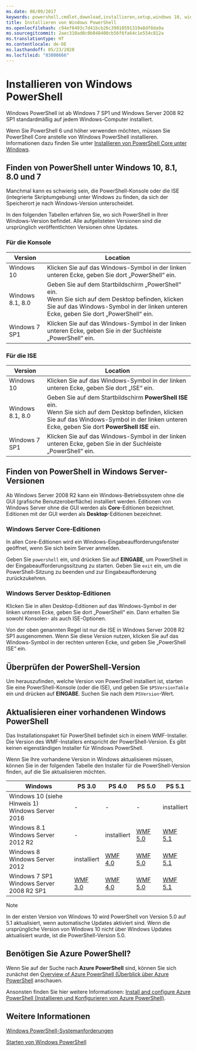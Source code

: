 ```yaml
---
ms.date: 08/09/2017
keywords: powershell,cmdlet,download,installieren,setup,windows 10, windows 8.1, windows 8.0,windows 7
title: Installieren von Windows PowerShell
ms.openlocfilehash: c94ef8493c7d41bcb26c39010591319a8df8da9a
ms.sourcegitcommit: 2aec310ad0c0b048400cb56f6fa64c1e554c812a
ms.translationtype: HT
ms.contentlocale: de-DE
ms.lasthandoff: 05/23/2020
ms.locfileid: "83808666"
---
```

# <a name="installing-windows-powershell"></a>Installieren von Windows PowerShell

Windows PowerShell ist ab Windows 7 SP1 und Windows Server 2008 R2 SP1 standardmäßig auf jedem Windows-Computer installiert.

Wenn Sie PowerShell 6 und höher verwenden möchten, müssen Sie PowerShell Core anstelle von Windows PowerShell installieren. Informationen dazu finden Sie unter [Installieren von PowerShell Core unter Windows](../../install/Installing-PowerShell-Core-on-Windows.md).

## <a name="finding-powershell-in-windows-10-81-80-and-7"></a>Finden von PowerShell unter Windows 10, 8.1, 8.0 und 7

Manchmal kann es schwierig sein, die PowerShell-Konsole oder die ISE (integrierte Skriptumgebung) unter Windows zu finden, da sich der Speicherort je nach Windows-Version unterscheidet.

In den folgenden Tabellen erfahren Sie, wo sich PowerShell in Ihrer Windows-Version befindet. Alle aufgelisteten Versionen sind die ursprünglich veröffentlichten Versionen ohne Updates.

### <a name="for-console"></a>Für die Konsole

|     Version      |                                                            Location                                                            |
| ---------------- | ------------------------------------------------------------------------------------------------------------------------------ |
| Windows 10       | Klicken Sie auf das Windows-Symbol in der linken unteren Ecke, geben Sie dort „PowerShell“ ein.                                                                  |
| Windows 8.1, 8.0 | Geben Sie auf dem Startbildschirm „PowerShell“ ein.<br/>Wenn Sie sich auf dem Desktop befinden, klicken Sie auf das Windows-Symbol in der linken unteren Ecke, geben Sie dort „PowerShell“ ein. |
| Windows 7 SP1    | Klicken Sie auf das Windows-Symbol in der linken unteren Ecke, geben Sie in der Suchleiste „PowerShell“ ein.                                                |

### <a name="for-ise"></a>Für die ISE

|     Version      |                                                            Location                                                            |
| ---------------- | ------------------------------------------------------------------------------------------------------------------------------ |
| Windows 10       | Klicken Sie auf das Windows-Symbol in der linken unteren Ecke, geben Sie dort „ISE“ ein.                                                                         |
| Windows 8.1, 8.0 | Geben Sie auf dem Startbildschirm **PowerShell ISE** ein.<br/>Wenn Sie sich auf dem Desktop befinden, klicken Sie auf das Windows-Symbol in der linken unteren Ecke, geben Sie dort **PowerShell ISE** ein. |
| Windows 7 SP1    | Klicken Sie auf das Windows-Symbol in der linken unteren Ecke, geben Sie in der Suchleiste „PowerShell“ ein.                                                |

## <a name="finding-powershell-in-windows-server-versions"></a>Finden von PowerShell in Windows Server-Versionen

Ab Windows Server 2008 R2 kann ein Windows-Betriebssystem ohne die GUI (grafische Benutzeroberfläche) installiert werden. Editionen von Windows Server ohne die GUI werden als **Core**-Editionen bezeichnet. Editionen mit der GUI werden als **Desktop**-Editionen bezeichnet.

### <a name="windows-server-core-editions"></a>Windows Server Core-Editionen

In allen Core-Editionen wird ein Windows-Eingabeaufforderungsfenster geöffnet, wenn Sie sich beim Server anmelden.

Geben Sie `powershell` ein, und drücken Sie auf **EINGABE**, um PowerShell in der Eingabeaufforderungssitzung zu starten. Geben Sie `exit` ein, um die PowerShell-Sitzung zu beenden und zur Eingabeaufforderung zurückzukehren.

### <a name="windows-server-desktop-editions"></a>Windows Server Desktop-Editionen

Klicken Sie in allen Desktop-Editionen auf das Windows-Symbol in der linken unteren Ecke, geben Sie dort „PowerShell“ ein. Dann erhalten Sie sowohl Konsolen- als auch ISE-Optionen.

Von der oben genannten Regel ist nur die ISE in Windows Server 2008 R2 SP1 ausgenommen. Wenn Sie diese Version nutzen, klicken Sie auf das Windows-Symbol in der rechten unteren Ecke, und geben Sie „PowerShell ISE“ ein.

## <a name="how-to-check-the-version-of-powershell"></a>Überprüfen der PowerShell-Version

Um herauszufinden, welche Version von PowerShell installiert ist, starten Sie eine PowerShell-Konsole (oder die ISE), und geben Sie `$PSVersionTable` ein und drücken auf **EINGABE**. Suchen Sie nach dem `PSVersion`-Wert.

## <a name="upgrading-existing-windows-powershell"></a>Aktualisieren einer vorhandenen Windows PowerShell

Das Installationspaket für PowerShell befindet sich in einem WMF-Installer. Die Version des WMF-Installers entspricht der PowerShell-Version. Es gibt keinen eigenständigen Installer für Windows PowerShell.

Wenn Sie Ihre vorhandene Version in Windows aktualisieren müssen, können Sie in der folgenden Tabelle den Installer für die PowerShell-Version finden, auf die Sie aktualisieren möchten.

|                    Windows                     |                                  PS 3.0                                   |                                  PS 4.0                                   |                                  PS 5.0                                   |                                  PS 5.1                                   |
| ---------------------------------------------- | ------------------------------------------------------------------------- | ------------------------------------------------------------------------- | ------------------------------------------------------------------------- | ------------------------------------------------------------------------- |
| Windows 10 (siehe Hinweis 1)<br/>Windows Server 2016 | -                                                                         | -                                                                         | -                                                                         | installiert                                                                 |
| Windows 8.1<br/>Windows Server 2012 R2         | -                                                                         | installiert                                                                 | [WMF 5.0](https://www.microsoft.com/en-us/download/details.aspx?id=50395) | [WMF 5.1](https://www.microsoft.com/en-us/download/details.aspx?id=54616) |
| Windows 8<br/>Windows Server 2012              | installiert                                                                 | [WMF 4.0](https://www.microsoft.com/en-us/download/details.aspx?id=40855) | [WMF 5.0](https://www.microsoft.com/en-us/download/details.aspx?id=50395) | [WMF 5.1](https://www.microsoft.com/en-us/download/details.aspx?id=54616) |
| Windows 7 SP1<br/>Windows Server 2008 R2 SP1   | [WMF 3.0](https://www.microsoft.com/en-us/download/details.aspx?id=34595) | [WMF 4.0](https://www.microsoft.com/en-us/download/details.aspx?id=40855) | [WMF 5.0](https://www.microsoft.com/en-us/download/details.aspx?id=50395) | [WMF 5.1](https://www.microsoft.com/en-us/download/details.aspx?id=54616) |

> [!NOTE]
> In der ersten Version von Windows 10 wird PowerShell von Version 5.0 auf 5.1 aktualisiert, wenn automatische Updates aktiviert sind. Wenn die ursprüngliche Version von Windows 10 nicht über Windows Updates aktualisiert wurde, ist die PowerShell-Version 5.0.

## <a name="need-azure-powershell"></a>Benötigen Sie Azure PowerShell?

Wenn Sie auf der Suche nach **Azure PowerShell** sind, können Sie sich zunächst den [Overview of Azure PowerShell (Überblick über Azure PowerShell](/powershell/azure/overview) anschauen.

Ansonsten finden Sie hier weitere Informationen: [Install and configure Azure PowerShell (Installieren und Konfigurieren von Azure PowerShell)](/powershell/azure/install-az-ps).

## <a name="see-also"></a>Weitere Informationen

[Windows PowerShell-Systemanforderungen](Windows-PowerShell-System-Requirements.md)

[Starten von Windows PowerShell](../Starting-Windows-PowerShell.md)
